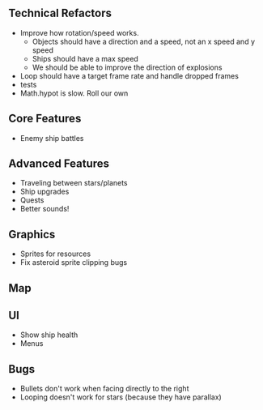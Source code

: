 ## Technical Refactors

- Improve how rotation/speed works.
  - Objects should have a direction and a speed, not an x speed and y speed
  - Ships should have a max speed
  - We should be able to improve the direction of explosions
- Loop should have a target frame rate and handle dropped frames
- tests
- Math.hypot is slow. Roll our own

## Core Features

- Enemy ship battles

## Advanced Features

- Traveling between stars/planets
- Ship upgrades
- Quests
- Better sounds!

## Graphics

- Sprites for resources
- Fix asteroid sprite clipping bugs

## Map

## UI

- Show ship health
- Menus

## Bugs

- Bullets don't work when facing directly to the right
- Looping doesn't work for stars (because they have parallax)
